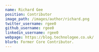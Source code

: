 ```yaml
---
name: Richard Gee
position: Contributor
image_path: /images/author/richard.png
twitter_username: rgee0
github_username: rgee0
linkedin_username: rgee0
webpage: https://blog.technologee.co.uk/
blurb: Former Core Contributor.
---
```

